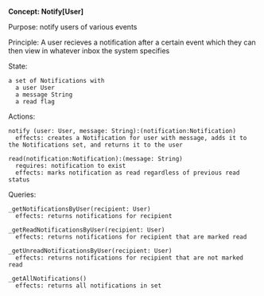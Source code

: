 **Concept: Notify[User]**

Purpose: notify users of various events

Principle: A user recieves a notification after a certain event which they can then view in whatever inbox the system specifies

State:

    a set of Notifications with
      a user User
      a message String
      a read flag

Actions:

    notify (user: User, message: String):(notification:Notification)
      effects: creates a Notification for user with message, adds it to the Notifications set, and returns it to the user

    read(notification:Notification):(message: String)
      requires: notification to exist
      effects: marks notification as read regardless of previous read status

Queries:

    _getNotificationsByUser(recipient: User)
      effects: returns notifications for recipient

    _getReadNotificationsByUser(recipient: User)
      effects: returns notifications for recipient that are marked read

    _getUnreadNotificationsByUser(recipient: User)
      effects: returns notifications for recipient that are not marked read

    _getAllNotifications()
      effects: returns all notifications in set
